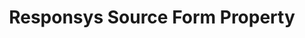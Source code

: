 ---
# -------------------------- #
#        CONTENT TYPE        #
# -------------------------- #

product-type: "connect"
content-type: "api-form"
form-type: "source"
key: "source-form-properties-responsys-object"


# -------------------------- #
#        OBJECT INFO         #
# -------------------------- #

title: "Responsys Source Form Property"
api-type: "platform.responsys"
display-name: "Responsys"

source-type: "database"
docs-name: "responsys"
db-type: "responsys"

is-filesystem: true

description: ""


# -------------------------- #
#      OBJECT ATTRIBUTES     #
# -------------------------- #

uses-common-fields: false
uses-feature-fields: false
uses-start-date: true

object-attributes:
  - name: "host"
    required: true
    type: "string"
    description: |
      The host address of the {{ form-property.display-name }} SFTP server. If the server is hosted by Oracle, this will likely be `files.responsys.net`.
    value: "<HOST_ADDRESS>"

  - name: "port"
    required: true
    type: "string"
    description: "The port of the SFTP server. As Stitch uses an SSH tunnel to connect to {{ form-property.display-name }}, this will likely be the default SSH port (`{{ port }}`)."
    value: "{{ port }}"

  - name: "username"
    required: true
    type: "string"
    description: "The username of the {{ integration }} database user."
    value: "<USERNAME>"

  - name: "path"
    required: true
    type: "string"
    description: "The file server path where completed {{ form-property.display-name }} export files are stored."
    value: "<PATH>"
---